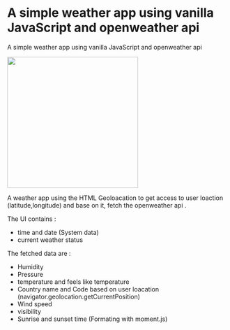 # A simple weather app using vanilla JavaScript and openweather api
A simple weather app using vanilla JavaScript and openweather api


<img src="https://user-images.githubusercontent.com/76571658/182728651-931879ac-7682-4c89-a736-50299b5a2e40.png" width="300">

A weather app using the HTML Geoloacation to get access to user loaction (latitude,longitude) and base on it, fetch the openweather api .

The UI contains :
  - time and date (System data)
  - current weather status

The fetched data are : 
  - Humidity
  - Pressure
  - temperature and feels like temperature
  - Country name and Code based on user loacation (navigator.geolocation.getCurrentPosition)
  - Wind speed
  - visibility
  - Sunrise and sunset time (Formating with moment.js)
